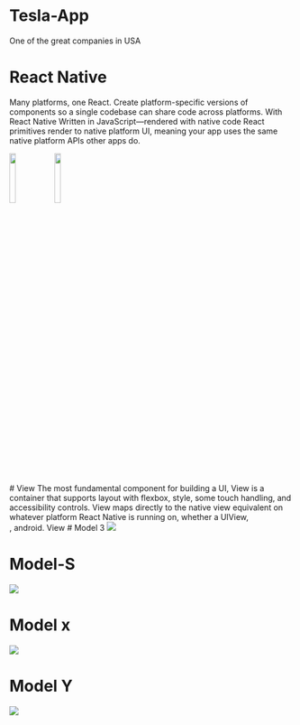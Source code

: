 # Tesla-App
One of the great companies in USA
# React Native
Many platforms, one React. Create platform-specific versions of components so a single codebase can share code across platforms. With React Native
Written in JavaScript—rendered with native code
React primitives render to native platform UI, meaning your app uses the same native platform APIs other apps do.
<div> 
 <img style="width: 15%;height:15%;" src="https://www.pngfind.com/pngs/m/685-6854970_react-logo-png-png-download-logo-png-reactjs.png">
 <img style="width: 15%;height:15%;" src="https://upload.wikimedia.org/wikipedia/commons/6/6a/JavaScript-logo.png"> 
  </div>
# View
The most fundamental component for building a UI, View is a container that supports layout with flexbox, style, some touch handling, and accessibility controls. View maps directly to the native view equivalent on whatever platform React Native is running on, whether a UIView, <div>, android. View
# Model 3
<img src="https://user-images.githubusercontent.com/35305955/228104850-f8b7a48a-5095-4987-84c4-fa6f1f1cbf93.png">

# Model-S
<div>
<img src="https://user-images.githubusercontent.com/35305955/228705856-8feea626-5619-4b15-b8a7-f52fb5b9e2fe.png">
</div>

# Model x

<div>
<img src="https://user-images.githubusercontent.com/35305955/228706174-6313e9c0-fdb6-4bbf-8c77-f938fc3239a3.png"
</div>
  
# Model Y
  <div>
 <img src="https://user-images.githubusercontent.com/35305955/228706361-dd0b25a3-f487-422a-8694-685a03d8a383.png">  
</div>
